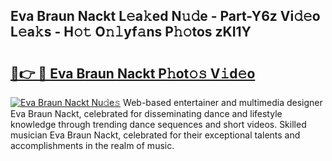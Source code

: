 ## Eva Braun Nackt L𝚎a𝚔ed N𝚞𝚍e - Part-Y6z Vi𝚍𝚎o L𝚎a𝚔s - H𝚘𝚝 O𝚗𝚕yf𝚊ns P𝚑𝚘tos zKI1Y

# <h2><a href="http://kf989l.oniu.top/?m=Eva+Braun+Nackt">🔗👉 🔴 Eva Braun Nackt P𝚑ot𝚘𝚜 V𝚒d𝚎o</a></h2>

[![Eva Braun Nackt Nu𝚍e𝚜](https://i.imgur.com/0qMVB7G.gif)](http://kf989l.oniu.top/?m=Eva+Braun+Nackt)
Web-based entertainer and multimedia designer Eva Braun Nackt, celebrated for disseminating dance and lifestyle knowledge through trending dance sequences and short videos. Skilled musician Eva Braun Nackt, celebrated for their exceptional talents and accomplishments in the realm of music.  
